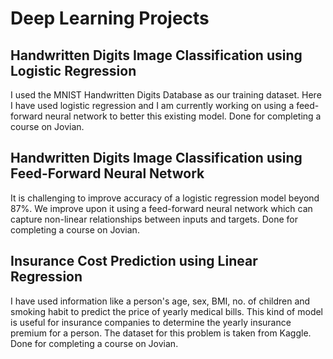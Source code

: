 # Deep Learning Projects

## Handwritten Digits Image Classification using Logistic Regression
I used the MNIST Handwritten Digits Database as our training dataset. Here I have used logistic regression and I am currently working on using a feed-forward neural network to better this existing model. Done for completing a course on Jovian.

## Handwritten Digits Image Classification using Feed-Forward Neural Network
It is challenging to improve accuracy of a logistic regression model beyond 87%. We improve upon it using a feed-forward neural network which can capture non-linear relationships between inputs and targets. Done for completing a course on Jovian.
  
## Insurance Cost Prediction using Linear Regression
  I have used information like a person's age, sex, BMI, no. of children and smoking habit to predict the price of yearly medical bills. This kind of model is useful for insurance companies to determine the yearly insurance premium for a person. The dataset for this problem is taken from Kaggle. Done for completing a course on Jovian.
